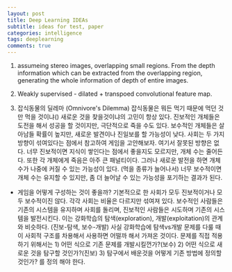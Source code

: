 ```yaml
---
layout: post
title: Deep Learning IDEAs
subtitle: ideas for test, paper
categories: intelligence
tags: deeplearning
comments: true
---
```


1. assumeing stereo images, overlapping small regions. 
From the depth information which can be extracted from the overlapping region, generating the whole information of depth of entire images.

2. Weakly supervised - dilated + transpoed convolutional feature map.

3. 잡식동물의 딜레마 (Omnivore's Dilemma)
잡식동물은 뭐든 먹기 때문에 먹던 것만 먹을 것이냐() 새로운 것을 찾을것이냐의 고민이 항상 있다. 진보적인 개체들은 도전을 해서 성공을 할 것이지만, 극단적으로 죽을 수도 있다. 보수적인 개체들은 살아남들 확률이 높지만, 새로운 발견이나 진일보를 할 가능성이 낮다. 사회는 두 가지 방향이 섞여있다는 점에서 참고하여 게임을 고안해보자. 여기서 잘못된 방향은 없다. 너무 진보적이면 지식이 쌓인다는 점에서 좋을지도 모르지만, 개체 수는 줄어든다. 또한 각 개체에게 죽음은 아주 큰 패널티이다. 그러나 새로운 발전을 하면 개체수가 나중에 커질 수 있는 가능성이 있다. (먹을 종류가 늘어나서)  너무 보수적이면 개체 수는 유지할 수 있지만, 좀 더 늘어날 수 있는 가능성을 포기하는 결과가 된다.
* 게임을 어떻게 구성하는 것이 좋을까?
기본적으로 한 사회가 모두 진보적이거나 모두 보수적이진 않다. 각각 사회는 비율은 다르지만 섞여져 있다. 보수적인 사람들은 기존의 시스템을 유지하며 사회를 돌리며, 진보적인 사람들은 시도하며 기존의 시스템을 발전시킨다. 
이는 강화학습의 탐색(exploration), 개발(exploitation)의 관계와 비슷하다. (진보-탐색, 보수-개발) 
사실 강화학습에 탐색vs개발 문제를 다룰 때 이 사회적 구조를 차용해서 사용하면 어떨까 해서 가져온 것이다. 
문제를 직접 적용하기 위해서는 1) 어떤 식으로 기존 문제를 개발시킬껀가?(보수) 2) 어떤 식으로 새로운 것을 탐구할 것인가?(진보) 3) 탐구에서 배운것을 어떻게 기존 방법에 정의할 것인가? 를 정의 해야 한다. 


